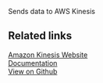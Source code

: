 Sends data to AWS Kinesis

## Related links

[Amazon Kinesis Website][]  
[Documentation][]  
[View on Github][]

[//]: # "These are reference links used in the body of this note and get stripped out when the markdown processor does its job. There is no need to format nicely because it shouldn't be seen. Thanks SO - http://stackoverflow.com/questions/4823468/store-comments-in-markdown-syntax"
[amazon kinesis website]: https://aws.amazon.com/kinesis/
[documentation]: https://docs.rudderstack.com/destinations/amazon-kinesis
[view on github]: https://github.com/rudderlabs/rudder-server

